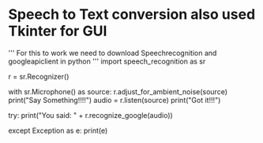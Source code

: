 # Speech to Text conversion also used Tkinter for GUI
'''
For this to work we need to download Speechrecognition and googleapiclient in python 
'''
import speech_recognition as sr

r = sr.Recognizer()

with sr.Microphone() as source:
    r.adjust_for_ambient_noise(source)
    print("Say Something!!!!")
    audio = r.listen(source)
    print("Got it!!!")
   
try:
    print("You said: " + r.recognize_google(audio))

except Exception as e:
    print(e)
